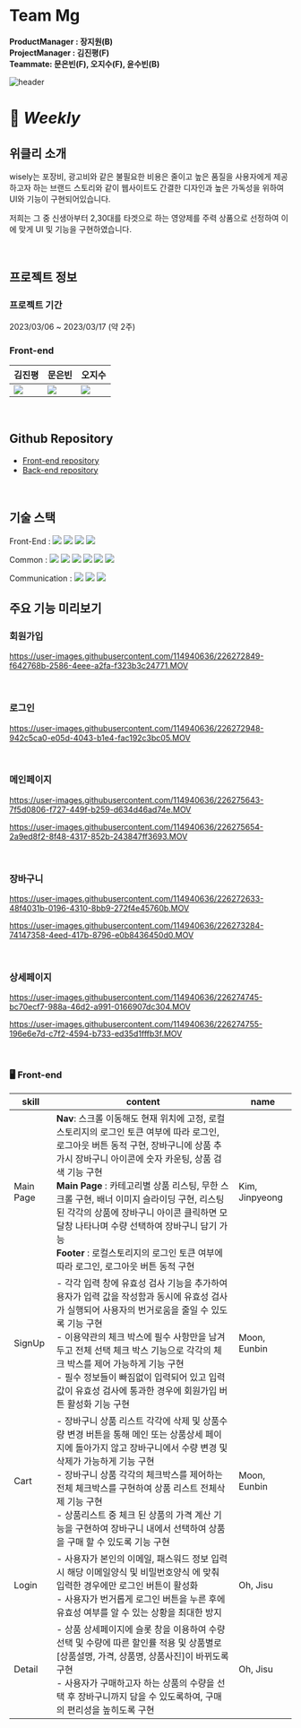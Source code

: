# Team Mg
**ProductManager : 장지원(B)<br>**
**ProjectManager : 김진평(F)<br>**
**Teammate: 문은빈(F), 오지수(F), 윤수빈(B)<br>**

![header](https://capsule-render.vercel.app/api?type=rounded&color=auto&height=300&section=header&text=Team%20MG&fontSize=90)
# 💊 <i>Weekly</i>
## 위클리 소개 
wisely는 포장비, 광고비와 같은 불필요한 비용은 줄이고 높은 품질을 사용자에게 제공하고자 하는 브랜드 스토리와 같이
웹사이트도 간결한 디자인과 높은 가독성을 위하여 UI와 기능이 구현되어있습니다.

저희는 그 중 신생아부터 2,30대를 타겟으로 하는 영양제를 주력 상품으로 선정하여 이에 맞게 UI 및 기능을 구현하였습니다.

<br>

## 프로젝트 정보
### 프로젝트 기간
2023/03/06 ~ 2023/03/17 (약 2주)
<br>

### Front-end

| 김진평 | 문은빈 | 오지수 |
| :-- | :-- | :-- |
[<img src="https://img.shields.io/badge/GitHub-181717?style=for-the-badge&logo=GitHub&logoColor=white"/>](https://github.com/Dante6327) | [<img src="https://img.shields.io/badge/GitHub-181717?style=for-the-badge&logo=GitHub&logoColor=white"/>](https://github.com/eunbinmoon) | [<img src="https://img.shields.io/badge/GitHub-181717?style=for-the-badge&logo=GitHub&logoColor=white"/>](https://github.com/ohj1su) |
<br>

## Github Repository
- [Front-end repository](https://github.com/wecode-bootcamp-korea/43-1st-MG-frontend)
- [Back-end repository](https://github.com/wecode-bootcamp-korea/43-1st-MG-backend)
<br>

## 기술 스택

Front-End : 
<img src="https://img.shields.io/badge/Javascript-F7DF1E?style=flat&amp;logo=javascript&amp;logoColor=white">
<img src="https://img.shields.io/badge/React.js-61DAFB?style=flat&amp;logo=React&amp;logoColor=white">
<img src="https://img.shields.io/badge/sass-CC6699?style=flat&logo=sass&logoColor=white"/>
<img src="https://img.shields.io/badge/React Router-CA4245?style=flat&amp;logo=ReactRouter&amp;logoColor=white">
<br/>

Common : 
<img src="https://img.shields.io/badge/Git-F05032?style=flat&amp;logo=Git&amp;logoColor=white">
<img src="https://img.shields.io/badge/GitHub-181717?style=flat&amp;logo=GitHub&amp;logoColor=white">
<img src="https://img.shields.io/badge/Prettier-F7B93E?style=flat&amp;logo=prettier&amp;logoColor=white">
<img src="https://img.shields.io/badge/RestfulAPI-F7533E?style=flat&amp;logo=RestfulAPII&amp;logoColor=white">
<img src="https://img.shields.io/badge/VSCode-007ACC?style=flat&amp;logo=Visual Studio Code&amp;logoColor=white">
<img src="https://img.shields.io/badge/Postman-FF6C37?style=flat&amp;logo=Postman&amp;logoColor=white">
<br/>

Communication : 
<img src="https://img.shields.io/badge/Slack-4A154B?style=flat&amp;logo=Slack&amp;logoColor=white">
<img src="https://img.shields.io/badge/Trello-0052CC?style=flat&amp;logo=Trello&amp;logoColor=white">
<img src="https://img.shields.io/badge/Notion-000000?style=flat&amp;logo=Notion&amp;logoColor=white">
<br>

## 주요 기능 미리보기
### 회원가입
https://user-images.githubusercontent.com/114940636/226272849-f642768b-2586-4eee-a2fa-f323b3c24771.MOV

<br>

### 로그인
https://user-images.githubusercontent.com/114940636/226272948-942c5ca0-e05d-4043-b1e4-fac192c3bc05.MOV

<br>



### 메인페이지
https://user-images.githubusercontent.com/114940636/226275643-7f5d0806-f727-449f-b259-d634d46ad74e.MOV

https://user-images.githubusercontent.com/114940636/226275654-2a9ed8f2-8f48-4317-852b-243847ff3693.MOV

<br>

### 장바구니
https://user-images.githubusercontent.com/114940636/226272633-48f4031b-0196-4310-8bb9-272f4e45760b.MOV

https://user-images.githubusercontent.com/114940636/226273284-74147358-4eed-417b-8796-e0b8436450d0.MOV

<br>

### 상세페이지
https://user-images.githubusercontent.com/114940636/226274745-bc70ecf7-988a-46d2-a991-0166907dc304.MOV

https://user-images.githubusercontent.com/114940636/226274755-196e6e7d-c7f2-4594-b733-ed35d1fffb3f.MOV

<br>


### 🖥️ Front-end

| skill        | content                                                                                                                                                                                                                                                                                                                                                                                                                                                                                                                                                                                                                                                                                                                                                                                                                                                                                  | name         |
|--------------|------------------------------------------------------------------------------------------------------------------------------------------------------------------------------------------------------------------------------------------------------------------------------------------------------------------------------------------------------------------------------------------------------------------------------------------------------------------------------------------------------------------------------------------------------------------------------------------------------------------------------------------------------------------------------------------------------------------------------------------------------------------------------------------------------------------------------------------------------------------------------------------|--------------|
| Main Page    | **Nav**: 스크롤 이동해도 현재 위치에 고정, 로컬스토리지의 로그인 토큰 여부에 따라 로그인, 로그아웃 버튼 동적 구현, 장바구니에 상품 추가시 장바구니 아이콘에 숫자 카운팅, 상품 검색 기능 구현<br>**Main Page** : 카테고리별 상품 리스팅, 무한 스크롤 구현, 배너 이미지 슬라이딩 구현, 리스팅된 각각의 상품에 장바구니 아이콘 클릭하면 모달창 나타나며 수량 선택하여 장바구니 담기 가능<br>**Footer** : 로컬스토리지의 로그인 토큰 여부에 따라 로그인, 로그아웃 버튼 동적 구현                                                                                                                                                                                                                                                                                                                                                                                                                                                                                                                                                                                   | Kim, Jinpyeong  |                                                                                                                                                                                                                                                                                                                                                                                                                                                                                                                                                                                                                                                                                                                                                      | Moon, Eunbin |
| SignUp        | - 각각 입력 창에 유효성 검사 기능을 추가하여 용자가 입력 값을 작성함과 동시에 유효성 검사가 실행되어 사용자의 번거로움을 줄일 수 있도록 기능 구현<br> - 이용약관의 체크 박스에 필수 사항만을 남겨두고 전체 선택 체크 박스 기능으로 각각의 체크 박스를 제어 가능하게 기능 구현<br> - 필수 정보들이 빠짐없이 입력되어 있고 입력 값이 유효성 검사에 통과한 경우에 회원가입 버튼 활성화 기능 구현                                                                                                                                                                                                                                                                                                                                                                                                                                                                                                                                                                                     | Moon, Eunbin     |
| Cart        | - 장바구니 상품 리스트 각각에 삭제 및 상품수량 변경 버튼을 통해 메인 또는 상품상세 페이지에 돌아가지 않고 장바구니에서 수량 변경 및 삭제가 가능하게 기능 구현<br>- 장바구니 상품 각각의 체크박스를 제어하는 전체 체크박스를 구현하여 상품 리스트 전체삭제 기능 구현<br> - 상품리스트 중 체크 된 상품의 가격 계산 기능을 구현하여 장바구니 내에서 선택하여 상품을 구매 할 수 있도록 기능 구현                                                                                                                                                                                                                                                                                                                                                                                                                                                                                                                                                                                     | Moon, Eunbin     |
| Login      | - 사용자가 본인의 이메일, 패스워드 정보 입력시 해당 이메일양식 및 비밀번호양식 에 맞춰 입력한 경우에만 로그인 버튼이 활성화<br> - 사용자가 번거롭게 로그인 버튼을 누른 후에 유효성 여부를 알 수 있는 상황을 최대한 방지                                                                                                                                                                                                                                                                                                                                                                                                                                                                                                                                                                                                                                                                               | Oh, Jisu  |
| Detail       | - 상품 상세페이지에 슬롯 창을 이용하여 수량 선택 및 수량에 따른 할인률 적용 및 상품별로 [상품설명, 가격, 상품명, 상품사진]이 바뀌도록 구현 <br> - 사용자가 구매하고자 하는 상품의 수량을 선택 후 장바구니까지 담을 수 있도록하여, 구매의 편리성을 높히도록 구현 | Oh, Jisu     |
